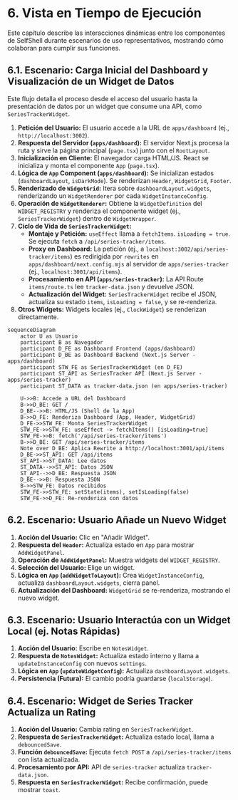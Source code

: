 # 6. Vista en Tiempo de Ejecución

Este capítulo describe las interacciones dinámicas entre los componentes de SelfShell durante escenarios de uso representativos, mostrando cómo colaboran para cumplir sus funciones.

## 6.1. Escenario: Carga Inicial del Dashboard y Visualización de un Widget de Datos

Este flujo detalla el proceso desde el acceso del usuario hasta la presentación de datos por un widget que consume una API, como `SeriesTrackerWidget`.

1.  **Petición del Usuario:** El usuario accede a la URL de `apps/dashboard` (ej., `http://localhost:3002`).
2.  **Respuesta del Servidor (`apps/dashboard`):** El servidor Next.js procesa la ruta y sirve la página principal (`page.tsx`) junto con el `RootLayout`.
3.  **Inicialización en Cliente:** El navegador carga HTML/JS. React se inicializa y monta el componente `App` (`page.tsx`).
4.  **Lógica de `App` Component (`apps/dashboard`):** Se inicializan estados (`dashboardLayout`, `isDarkMode`). Se renderizan `Header`, `WidgetGrid`, `Footer`.
5.  **Renderizado de `WidgetGrid`:** Itera sobre `dashboardLayout.widgets`, renderizando un `WidgetRenderer` por cada `WidgetInstanceConfig`.
6.  **Operación de `WidgetRenderer`:** Obtiene la `WidgetDefinition` del `WIDGET_REGISTRY` y renderiza el componente widget (ej., `SeriesTrackerWidget`) dentro de `WidgetWrapper`.
7.  **Ciclo de Vida de `SeriesTrackerWidget`:**
    * **Montaje y Petición:** `useEffect` llama a `fetchItems`. `isLoading = true`. Se ejecuta `fetch` a `/api/series-tracker/items`.
    * **Proxy en Dashboard:** La petición (ej., a `localhost:3002/api/series-tracker/items`) es redirigida por `rewrites` en `apps/dashboard/next.config.mjs` al servidor de `apps/series-tracker` (ej., `localhost:3001/api/items`).
    * **Procesamiento en API (`apps/series-tracker`):** La API Route `items/route.ts` lee `tracker-data.json` y devuelve JSON.
    * **Actualización del Widget:** `SeriesTrackerWidget` recibe el JSON, actualiza su estado `items`, `isLoading = false`, y se re-renderiza.
8.  **Otros Widgets:** Widgets locales (ej., `ClockWidget`) se renderizan directamente.

```mermaid
sequenceDiagram
    actor U as Usuario
    participant B as Navegador
    participant D_FE as Dashboard Frontend (apps/dashboard)
    participant D_BE as Dashboard Backend (Next.js Server - apps/dashboard)
    participant STW_FE as SeriesTrackerWidget (en D_FE)
    participant ST_API as SeriesTracker API (Next.js Server - apps/series-tracker)
    participant ST_DATA as tracker-data.json (en apps/series-tracker)

    U->>B: Accede a URL del Dashboard
    B->>D_BE: GET /
    D_BE-->>B: HTML/JS (Shell de la App)
    B->>D_FE: Renderiza Dashboard (App, Header, WidgetGrid)
    D_FE->>STW_FE: Monta SeriesTrackerWidget
    STW_FE->>STW_FE: useEffect -> fetchItems() [isLoading=true]
    STW_FE->>B: fetch('/api/series-tracker/items')
    B->>D_BE: GET /api/series-tracker/items
    Note over D_BE: Aplica Rewrite a http://localhost:3001/api/items
    D_BE->>ST_API: GET /api/items
    ST_API->>ST_DATA: Lee datos
    ST_DATA-->>ST_API: Datos JSON
    ST_API-->>D_BE: Respuesta JSON
    D_BE-->>B: Respuesta JSON
    B->>STW_FE: Datos recibidos
    STW_FE->>STW_FE: setState(items), setIsLoading(false)
    STW_FE->>D_FE: Re-renderiza con datos
```

## 6.2. Escenario: Usuario Añade un Nuevo Widget

1.  **Acción del Usuario:** Clic en "Añadir Widget".
2.  **Respuesta del `Header`:** Actualiza estado en `App` para mostrar `AddWidgetPanel`.
3.  **Operación de `AddWidgetPanel`:** Muestra widgets del `WIDGET_REGISTRY`.
4.  **Selección del Usuario:** Elige un widget.
5.  **Lógica en `App` (`addWidgetToLayout`):** Crea `WidgetInstanceConfig`, actualiza `dashboardLayout.widgets`, cierra panel.
6.  **Actualización del Dashboard:** `WidgetGrid` se re-renderiza, mostrando el nuevo widget.

## 6.3. Escenario: Usuario Interactúa con un Widget Local (ej. Notas Rápidas)

1.  **Acción del Usuario:** Escribe en `NotesWidget`.
2.  **Respuesta de `NotesWidget`:** Actualiza estado interno y llama a `updateInstanceConfig` con nuevos `settings`.
3.  **Lógica en `App` (`updateWidgetConfig`):** Actualiza `dashboardLayout.widgets`.
4.  **Persistencia (Futura):** El cambio podría guardarse (`localStorage`).

## 6.4. Escenario: Widget de Series Tracker Actualiza un Rating

1.  **Acción del Usuario:** Cambia rating en `SeriesTrackerWidget`.
2.  **Respuesta de `SeriesTrackerWidget`:** Actualiza estado local, llama a `debouncedSave`.
3.  **Función `debouncedSave`:** Ejecuta `fetch POST` a `/api/series-tracker/items` con lista actualizada.
4.  **Procesamiento por API:** API de `series-tracker` actualiza `tracker-data.json`.
5.  **Respuesta en `SeriesTrackerWidget`:** Recibe confirmación, puede mostrar `toast`.
